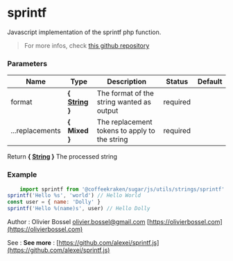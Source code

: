 # sprintf

Javascript implementation of the sprintf php function.
>For more infos, check [this github repository](https://github.com/alexei/sprintf.js)



### Parameters
Name  |  Type  |  Description  |  Status  |  Default
------------  |  ------------  |  ------------  |  ------------  |  ------------
format  |  **{ [String](https://developer.mozilla.org/fr/docs/Web/JavaScript/Reference/Objets_globaux/String) }**  |  The format of the string wanted as output  |  required  |
...replacements  |  **{ Mixed }**  |  The replacement tokens to apply to the string  |  required  |

Return **{ [String](https://developer.mozilla.org/fr/docs/Web/JavaScript/Reference/Objets_globaux/String) }** The processed string

### Example
```js
	import sprintf from '@coffeekraken/sugar/js/utils/strings/sprintf'
sprintf('Hello %s', 'world') // Hello World
const user = { name: 'Dolly' }
sprintf('Hello %(name)s', user) // Hello Dolly
```
Author : Olivier Bossel [olivier.bossel@gmail.com](mailto:olivier.bossel@gmail.com) [https://olivierbossel.com](https://olivierbossel.com)

See : **See more** : [https://github.com/alexei/sprintf.js](https://github.com/alexei/sprintf.js)
